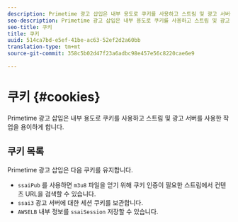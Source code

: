 ```yaml
---
description: Primetime 광고 삽입은 내부 용도로 쿠키를 사용하고 스트림 및 광고 서버를 사용한 작업을 용이하게 합니다.
seo-description: Primetime 광고 삽입은 내부 용도로 쿠키를 사용하고 스트림 및 광고 서버를 사용한 작업을 용이하게 합니다.
seo-title: 쿠키
title: 쿠키
uuid: 514ca7bd-e5ef-41be-ac63-52ef2d2a60bb
translation-type: tm+mt
source-git-commit: 358c5b02d47f23a6adbc98e457e56c8220cae6e9

---
```



# 쿠키 {#cookies}

Primetime 광고 삽입은 내부 용도로 쿠키를 사용하고 스트림 및 광고 서버를 사용한 작업을 용이하게 합니다.

## 쿠키 목록

Primetime 광고 삽입은 다음 쿠키를 유지합니다.

* `ssaiPub` 를 사용하면 `m3u8` 파일을 얻기 위해 쿠키 인증이 필요한 스트림에서 컨텐츠 URL을 검색할 수 있습니다.
* `ssai3` 광고 서버에 대한 세션 쿠키를 보관합니다.
* `AWSELB` 내부 정보를 `ssaiSession` 저장할 수 있습니다.